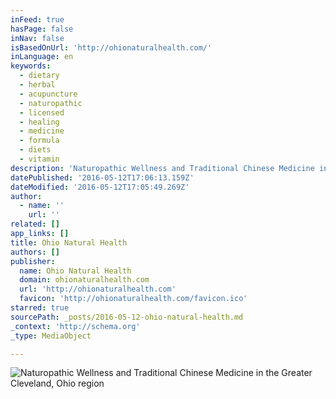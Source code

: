 ```yaml
---
inFeed: true
hasPage: false
inNav: false
isBasedOnUrl: 'http://ohionaturalhealth.com/'
inLanguage: en
keywords:
  - dietary
  - herbal
  - acupuncture
  - naturopathic
  - licensed
  - healing
  - medicine
  - formula
  - diets
  - vitamin
description: 'Naturopathic Wellness and Traditional Chinese Medicine in the Greater Cleveland, Ohio region'
datePublished: '2016-05-12T17:06:13.159Z'
dateModified: '2016-05-12T17:05:49.269Z'
author:
  - name: ''
    url: ''
related: []
app_links: []
title: Ohio Natural Health
authors: []
publisher:
  name: Ohio Natural Health
  domain: ohionaturalhealth.com
  url: 'http://ohionaturalhealth.com'
  favicon: 'http://ohionaturalhealth.com/favicon.ico'
starred: true
sourcePath: _posts/2016-05-12-ohio-natural-health.md
_context: 'http://schema.org'
_type: MediaObject

---
```

![Naturopathic Wellness and Traditional Chinese Medicine in the Greater Cleveland, Ohio region](https://the-grid-user-content.s3-us-west-2.amazonaws.com/8f0e3f3f-6987-44b9-8ab7-a197da2626ff.jpg)